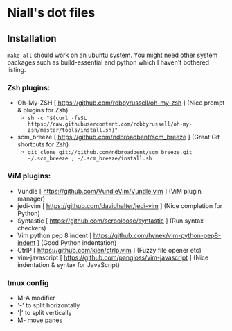 # Niall's dot files

## Installation

`make all` should work on an ubuntu system. You might need other system
packages such as build-essential and python which I haven't bothered listing.

### Zsh plugins:

- Oh-My-ZSH [ https://github.com/robbyrussell/oh-my-zsh ] (Nice prompt & plugins for Zsh)
  + `sh -c "$(curl -fsSL https://raw.githubusercontent.com/robbyrussell/oh-my-zsh/master/tools/install.sh)"`
- scm_breeze [ https://github.com/ndbroadbent/scm_breeze ] (Great Git shortcuts for Zsh)
  + `git clone git://github.com/ndbroadbent/scm_breeze.git ~/.scm_breeze ; ~/.scm_breeze/install.sh`

### ViM plugins:

- Vundle [ https://github.com/VundleVim/Vundle.vim ] (ViM plugin manager)
- jedi-vim [ https://github.com/davidhalter/jedi-vim ] (Nice completion for Python)
- Syntastic [ https://github.com/scrooloose/syntastic ] (Run syntax checkers)
- Vim python pep 8 indent [ https://github.com/hynek/vim-python-pep8-indent ] (Good Python indentation)
- CtrlP [ https://github.com/kien/ctrlp.vim ] (Fuzzy file opener etc)
- vim-javascript [ https://github.com/pangloss/vim-javascript ] (Nice indentation & syntax for JavaScript)

### tmux config
- M-A modifier
- '-' to split horizontally
- '|' to split vertically
- M-<arrow> move panes
